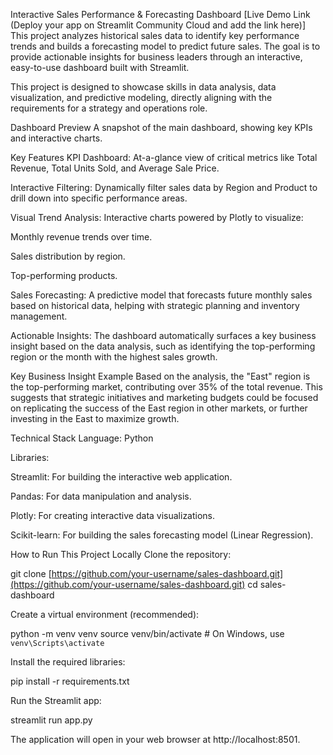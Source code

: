 Interactive Sales Performance & Forecasting Dashboard
[Live Demo Link (Deploy your app on Streamlit Community Cloud and add the link here)]
This project analyzes historical sales data to identify key performance trends and builds a forecasting model to predict future sales. The goal is to provide actionable insights for business leaders through an interactive, easy-to-use dashboard built with Streamlit.

This project is designed to showcase skills in data analysis, data visualization, and predictive modeling, directly aligning with the requirements for a strategy and operations role.

Dashboard Preview
A snapshot of the main dashboard, showing key KPIs and interactive charts.

Key Features
KPI Dashboard: At-a-glance view of critical metrics like Total Revenue, Total Units Sold, and Average Sale Price.

Interactive Filtering: Dynamically filter sales data by Region and Product to drill down into specific performance areas.

Visual Trend Analysis: Interactive charts powered by Plotly to visualize:

Monthly revenue trends over time.

Sales distribution by region.

Top-performing products.

Sales Forecasting: A predictive model that forecasts future monthly sales based on historical data, helping with strategic planning and inventory management.

Actionable Insights: The dashboard automatically surfaces a key business insight based on the data analysis, such as identifying the top-performing region or the month with the highest sales growth.

Key Business Insight Example
Based on the analysis, the "East" region is the top-performing market, contributing over 35% of the total revenue. This suggests that strategic initiatives and marketing budgets could be focused on replicating the success of the East region in other markets, or further investing in the East to maximize growth.

Technical Stack
Language: Python

Libraries:

Streamlit: For building the interactive web application.

Pandas: For data manipulation and analysis.

Plotly: For creating interactive data visualizations.

Scikit-learn: For building the sales forecasting model (Linear Regression).

How to Run This Project Locally
Clone the repository:

git clone [https://github.com/your-username/sales-dashboard.git](https://github.com/your-username/sales-dashboard.git)
cd sales-dashboard

Create a virtual environment (recommended):

python -m venv venv
source venv/bin/activate  # On Windows, use `venv\Scripts\activate`

Install the required libraries:

pip install -r requirements.txt

Run the Streamlit app:

streamlit run app.py

The application will open in your web browser at http://localhost:8501.